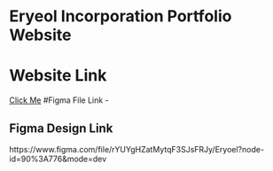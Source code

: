 # Eryeol Incorporation Portfolio Website
<h1>Website Link</h1>
<a href="https://www.eryeol.com">Click Me</a>
#Figma File Link - 
<h2>Figma Design Link</h2>
<p>https://www.figma.com/file/rYUYgHZatMytqF3SJsFRJy/Eryoel?node-id=90%3A776&mode=dev</p>
